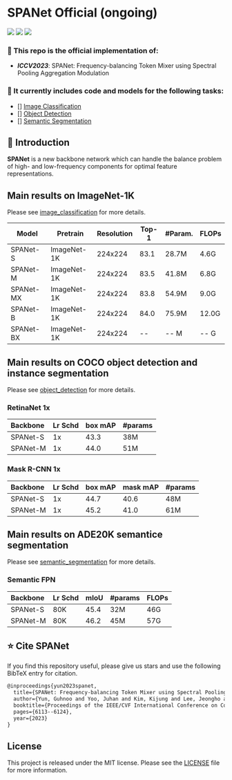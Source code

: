 # SPANet Official (ongoing)
<p align="left">
<a href="https://arxiv.org/abs/2308.11568" alt="arXiv">
    <img src="https://img.shields.io/badge/arXiv-2308.11568-b31b1b.svg?style=flat" /></a>
<a href="https://openaccess.thecvf.com/content/ICCV2023/html/Yun_SPANet_Frequency-balancing_Token_Mixer_using_Spectral_Pooling_Aggregation_Modulation_ICCV_2023_paper.html" alt="Colab">
    <img src="https://img.shields.io/badge/ICCV_2023-open_access-blue" /></a>
<a href="https://doranlyong.github.io/projects/spanet/"> 
   <img src="https://img.shields.io/badge/project-page-blue"></a>
</p>

### 💬 This repo is the official implementation of:
- ***ICCV2023***: SPANet: Frequency-balancing Token Mixer using Spectral Pooling Aggregation Modulation


### 🤖 It currently includes code and models for the following tasks:
- [] [Image Classification](image_classification)
- [] [Object Detection](object_detection)
- [] [Semantic Segmentation](semantic_segmentation)


## 📖 Introduction
**SPANet** is a new backbone network which can handle the balance problem of high- and low-frequency components for optimal feature representations.


## Main results on ImageNet-1K
Please see [image_classification](image_classification) for more details.

| Model      | Pretrain    | Resolution | Top-1 | #Param. | FLOPs |
| ---------- | ----------- | ---------- | ----- | ------- | ----- |
| SPANet-S   | ImageNet-1K | 224x224    | 83.1  | 28.7M   | 4.6G |
| SPANet-M   | ImageNet-1K | 224x224    | 83.5  | 41.8M   | 6.8G |
| SPANet-MX   | ImageNet-1K | 224x224    | 83.8  | 54.9M   | 9.0G |
| SPANet-B   | ImageNet-1K | 224x224    | 84.0  | 75.9M   | 12.0G |
| SPANet-BX   | ImageNet-1K | 224x224    | --  | -- M   | -- G |

## Main results on COCO object detection and instance segmentation 
Please see [object_detection](object_detection) for more details.

### RetinaNet 1x

|         Backbone          | Lr Schd | box mAP | #params |
| :---------------          | :-----  | :-----  |  :----- | 
| SPANet-S                  |   1x    |  43.3   |   38M   | 
| SPANet-M                  |   1x    |  44.0   |   51M   |


### Mask R-CNN 1x

|         Backbone          | Lr Schd | box mAP | mask mAP | #params |
| :---------------          | :-----  | :-----  | :------  | :-----  | 
| SPANet-S                  |   1x    |  44.7   |   40.6   |   48M   | 
| SPANet-M                  |   1x    |  45.2   |   41.0   |  61M    |



## Main results on ADE20K semantice segmentation 
Please see [semantic_segmentation](semantic_segmentation) for more details.

### Semantic FPN

|         Backbone          | Lr Schd | mIoU | #params | FLOPs |
| :------------------- | :----- | :-- | :----- | :--- |
| SPANet-S             |   80K   | 45.4 |   32M | 46G  |
| SPANet-M              |   80K   | 46.2 |   45M | 57G  |



## ⭐ Cite SPANet

If you find this repository useful, please give us stars and use the following BibTeX entry for citation.

```latex
@inproceedings{yun2023spanet,
  title={SPANet: Frequency-balancing Token Mixer using Spectral Pooling Aggregation Modulation},
  author={Yun, Guhnoo and Yoo, Juhan and Kim, Kijung and Lee, Jeongho and Kim, Dong Hwan},
  booktitle={Proceedings of the IEEE/CVF International Conference on Computer Vision},
  pages={6113--6124},
  year={2023}
}
```


## License

This project is released under the MIT license. Please see the [LICENSE](LICENSE) file for more information.